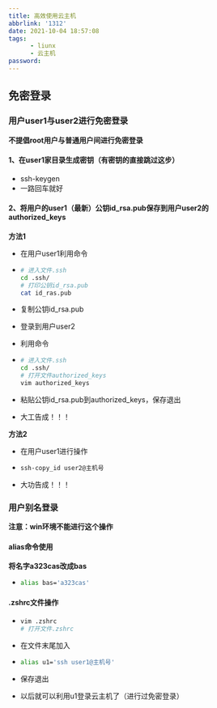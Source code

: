 ```yaml
---
title: 高效使用云主机
abbrlink: '1312'
date: 2021-10-04 18:57:08
tags:
      - liunx
      - 云主机
password:
---
```






## 免密登录





### 用户user1与user2进行免密登录



**不提倡root用户与普通用户间进行免密登录**



#### 1、在user1家目录生成密钥（有密钥的直接跳过这步）



* ssh-keygen
* 一路回车就好



#### 2、将用户的user1（最新）公钥id_rsa.pub保存到用户user2的authorized_keys



**方法1**



* 在用户user1利用命令

* ~~~bash
  # 进入文件.ssh
  cd .ssh/
  # 打印公钥id_rsa.pub
  cat id_ras.pub
  ~~~

* 复制公钥id_rsa.pub

* 登录到用户user2

* 利用命令

* ~~~bash
  # 进入文件.ssh
  cd .ssh/
  # 打开文件authorized_keys
  vim authorized_keys
  
  ~~~

* 粘贴公钥id_rsa.pub到authorized_keys，保存退出

* 大工告成！！！





**方法2**

* 在用户user1进行操作

* ~~~bash
  ssh-copy_id user2@主机号
  ~~~

* 大功告成！！！





### 用户别名登录



**注意：win环境不能进行这个操作**





#### **alias命令使用**



**将名字a323cas改成bas** 



* ~~~bash
  alias bas='a323cas'
  ~~~





#### **.zshrc文件操作**



* ~~~bash
  vim .zshrc
  # 打开文件.zshrc
  ~~~

* 在文件末尾加入

* ~~~bash
  alias u1='ssh user1@主机号'
  ~~~

* 保存退出

* 以后就可以利用u1登录云主机了（进行过免密登录）





















